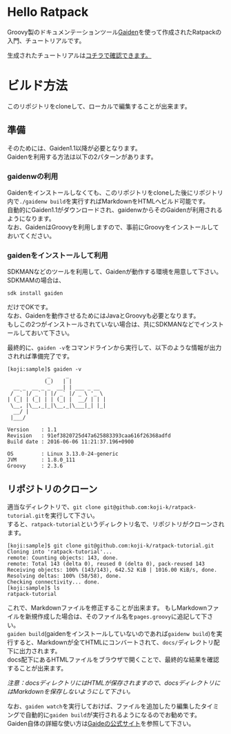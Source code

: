 # Hello Ratpack
Groovy製のドキュメンテーションツール[Gaiden](https://github.com/kobo/gaiden)を使って作成されたRatpackの入門、チュートリアルです。  


生成されたチュートリアルは[コチラで確認できます。](http://koji-k.github.io/ratpack-tutorial/)

# ビルド方法
このリポジトリをcloneして、ローカルで編集することが出来ます。
  
## 準備
そのためには、Gaiden1.1以降が必要となります。  
Gaidenを利用する方法は以下の2パターンがあります。

### gaidenwの利用

Gaidenをインストールしなくても、このリポジトリをcloneした後にリポジトリ内で`./gaidenw build`を実行すればMarkdownをHTMLへビルド可能です。  
自動的にGaiden1.1がダウンロードされ、gaidenwからそのGaidenが利用されるようになります。  
なお、GaidenはGroovyを利用しますので、事前にGroovyをインストールしておいてください。

### gaidenをインストールして利用
SDKMANなどのツールを利用して、Gaidenが動作する環境を用意して下さい。  
SDKMAMの場合は、

```
sdk install gaiden
```
だけでOKです。  
なお、Gaidenを動作させるためにはJavaとGroovyも必要となります。  
もしこの2つがインストールされていない場合は、共にSDKMANなどでインストールしておいて下さい。

最終的に、`gaiden -v`をコマンドラインから実行して、以下のような情報が出力されれば準備完了です。


```terminal
[koji:sample]$ gaiden -v
             _     _
            (_)   | |
  __ _  __ _ _  __| | ___ _ __
 / _` |/ _` | |/ _` |/ _ \ '_ \
| (_| | (_| | | (_| |  __/ | | |
 \__, |\__,_|_|\__,_|\___|_| |_|
  __/ |
 |___/

Version    : 1.1
Revision   : 91ef3820725d47a625883393caa616f26368adfd
Build date : 2016-06-06 11:21:37.196+0900

OS         : Linux 3.13.0-24-generic
JVM        : 1.8.0_111
Groovy     : 2.3.6
```

## リポジトリのクローン
適当なディレクトリで、`git clone git@github.com:koji-k/ratpack-tutorial.git`を実行して下さい。  
すると、`ratpack-tutorial`というディレクトリ名で、リポジトリがクローンされます。

```terminal
[koji:sample]$ git clone git@github.com:koji-k/ratpack-tutorial.git
Cloning into 'ratpack-tutorial'...
remote: Counting objects: 143, done.
remote: Total 143 (delta 0), reused 0 (delta 0), pack-reused 143
Receiving objects: 100% (143/143), 642.52 KiB | 1016.00 KiB/s, done.
Resolving deltas: 100% (58/58), done.
Checking connectivity... done.
[koji:sample]$ ls
ratpack-tutorial

```
これで、Markdownファイルを修正することが出来ます。
もしMarkdownファイルを新規作成した場合は、そのファイル名を`pages.groovy`に追記して下さい。  
`gaiden build`(gaidenをインストールしていないのであれば`gaidenw build`)を実行すると、Markdownが全てHTMLにコンバートされて、`docs/`ディレクトリ配下に出力されます。  
docs配下にあるHTMLファイルをブラウザで開くことで、最終的な結果を確認することが出来ます。

*注意：docsディレクトリにはHTMLが保存されますので、docsディレクトリにはMarkdownを保存しないようにして下さい。*

なお、`gaiden watch`を実行しておけば、ファイルを追加したり編集したタイミングで自動的に`gaiden build`が実行されるようになるのでお勧めです。  
Gaiden自体の詳細な使い方は[Gaideの公式サイト](https://github.com/kobo/gaiden)を参照して下さい。